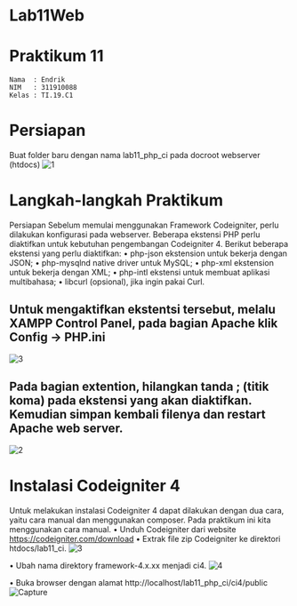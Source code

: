 # Lab11Web
# Praktikum 11
~~~
Nama  : Endrik
NIM   : 311910088
Kelas : TI.19.C1
~~~
# Persiapan 
Buat folder baru dengan nama lab11_php_ci pada docroot webserver (htdocs)
![1](https://user-images.githubusercontent.com/81820421/122064547-6e021080-ce1b-11eb-95f5-84ff3bef9fe3.JPG)

# Langkah-langkah Praktikum
Persiapan
Sebelum memulai menggunakan Framework Codeigniter, perlu dilakukan konfigurasi 
pada webserver. Beberapa ekstensi PHP perlu diaktifkan untuk kebutuhan 
pengembangan Codeigniter 4.
Berikut beberapa ekstensi yang perlu diaktifkan:
• php-json ekstension untuk bekerja dengan JSON;
• php-mysqlnd native driver untuk MySQL;
• php-xml ekstension untuk bekerja dengan XML;
• php-intl ekstensi untuk membuat aplikasi multibahasa;
• libcurl (opsional), jika ingin pakai Curl.
## Untuk mengaktifkan ekstentsi tersebut, melalu XAMPP Control Panel, pada bagian  Apache klik Config -> PHP.ini

![3](https://user-images.githubusercontent.com/81820421/122065064-d94be280-ce1b-11eb-8fe0-f55f9fe0b826.png)
## Pada bagian extention, hilangkan tanda ; (titik koma) pada ekstensi yang akan  diaktifkan. Kemudian simpan kembali filenya dan restart Apache web server.
![2](https://user-images.githubusercontent.com/81820421/122065942-87578c80-ce1c-11eb-9430-215d7d4db5e8.JPG)

# Instalasi Codeigniter 4
Untuk melakukan instalasi Codeigniter 4 dapat dilakukan dengan dua cara, yaitu cara 
manual dan menggunakan composer. Pada praktikum ini kita menggunakan cara 
manual.
• Unduh Codeigniter dari website https://codeigniter.com/download
• Extrak file zip Codeigniter ke direktori htdocs/lab11_ci.
![3](https://user-images.githubusercontent.com/81820421/122070538-419cc300-ce20-11eb-88ac-37684f775373.JPG)

• Ubah nama direktory framework-4.x.xx menjadi ci4.
![4](https://user-images.githubusercontent.com/81820421/122070758-6d1fad80-ce20-11eb-8093-3c1089c6a724.JPG)

• Buka browser dengan alamat http://localhost/lab11_php_ci/ci4/public
![Capture](https://user-images.githubusercontent.com/81820421/124782782-b326e780-df6e-11eb-97e9-6c308d0a415a.JPG)

